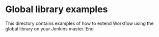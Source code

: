# Global library examples

This directory contains examples of how to extend Workflow using the global library on your Jenkins master.
End